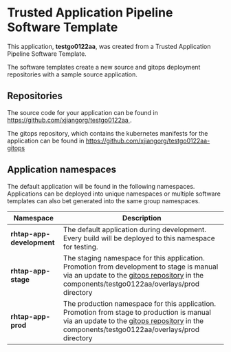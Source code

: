 # Trusted Application Pipeline Software Template

This application, **testgo0122aa**, was created from a Trusted Application Pipeline Software Template.

The software templates create a new source and gitops deployment repositories with a sample source application. 

## Repositories

The source code for your application can be found in [https://github.com/xjiangorg/testgo0122aa ](https://github.com/xjiangorg/testgo0122aa ).
 
The gitops repository, which contains the kubernetes manifests for the application can be found in 
[https://github.com/xjiangorg/testgo0122aa-gitops ](https://github.com/xjiangorg/testgo0122aa-gitops ) 

## Application namespaces 

The default application will be found in the following namespaces. Applications can be deployed into unique namespaces or multiple software templates can also bet generated into the same group namespaces.  

|  Namespace   |  Description   |  
| -------- | -------- |   
| **rhtap-app-development** | The default application during development. Every build will be deployed to this namespace for testing. | 
| **rhtap-app-stage** | The staging namespace for this application. Promotion from development to stage is manual via an update to the [gitops repository](https://github.com/xjiangorg/testgo0122aa-gitops ) in the components/testgo0122aa/overlays/prod directory |  
| **rhtap-app-prod** | The production namespace for this application. Promotion from stage to production is manual via an update to the [gitops repository](https://github.com/xjiangorg/testgo0122aa-gitops ) in the components/testgo0122aa/overlays/prod directory | 